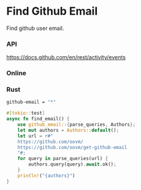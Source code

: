 # Find Github Email

Find github user email.

### API

https://docs.github.com/en/rest/activity/events

### Online



### Rust

```bash
github-email = "*"
```


```rust
#[tokio::test]
async fn find_email() {
    use github_email::{parse_queries, Authors};
    let mut authors = Authors::default();
    let url = r#"
    https://github.com/oovm/
    https://github.com/oovm/get-github-email
    "#;
    for query in parse_queries(url) {
        authors.query(query).await.ok();
    }
    println!("{authors}")
}
```